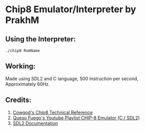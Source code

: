 Chip8 Emulator/Interpreter by PrakhM
====================================
Using the Interpreter:
--------
```console
./chip8 RomName
```
Working:
--------
Made using SDL2 and C language, 500 Instruction per second, Approximately 60Hz.

Credits:
--------
1. [Cowgod's Chip8 Technical Reference](http://devernay.free.fr/hacks/chip8/C8TECH10.HTM)
2. [Queso Fuego's Youtube Playlist CHIP-8 Emulator (C / SDL2)](https://www.youtube.com/playlist?list=PLT7NbkyNWaqbyBMzdySdqjnfUFxt8rnU_)
3. [SDL2 Documentation](https://wiki.libsdl.org/SDL2/Introduction)


